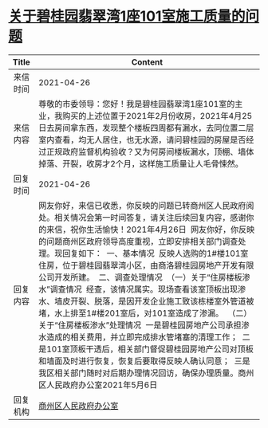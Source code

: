 # <a href="http://www.shangluo.gov.cn/zmhd/ldxxxx.jsp?urltype=leadermail.LeaderMailContentUrl&wbtreeid=1112&leadermailid=7192">关于碧桂园翡翠湾1座101室施工质量的问题</a>
| Title |                                                                                                                                                                                                                          Content                                                                                                                                                                                                                           |
|:-----:|------------------------------------------------------------------------------------------------------------------------------------------------------------------------------------------------------------------------------------------------------------------------------------------------------------------------------------------------------------------------------------------------------------------------------------------------------------|
| 来信时间  | 2021-04-26                                                                                                                                                                                                                                                                                                                                                                                                                                                 |
| 来信内容  | 尊敬的市委领导：您好！我是碧桂园翡翠湾1座101室的主业，我购买的上述位置于2021年2月份收房，2021年4月25日去房间拿东西，发现整个楼板四周都有漏水，去同位置二层室内查看，均无人居住，也无水源，请问碧桂园的房屋是否经过正规政府监督机构验收？又为何房间楼板漏水，顶棚、墙体掉落、开裂，收房才2个月，这样施工质量让人毛骨悚然。                                                                                                                                                                                                                                                                                      |
| 回复时间  | 2021-04-26                                                                                                                                                                                                                                                                                                                                                                                                                                                 |
| 回复内容  | 网友你好，来信已收悉，你反映的问题已转商州区人民政府阅处。相关情况会第一时间答复，请关注后续回复内容，感谢你的来信，祝你生活愉快！2021年4月26日  网友你好，你反映的问题商州区政府领导高度重视，立即安排相关部门调查处理。现回复如下：  一、基本情况  反映人选购的1#楼101室住房，位于碧桂园翡翠湾小区，由商洛碧桂园房地产开发有限公司开发所建。  二、调查处理情况  （一）关于“住房楼板渗水”调查情况  经查，该情况属实。现场查看该室顶板出现渗水、墙皮开裂、脱落，是因开发企业施工致该栋楼室外管道被堵，水上排至1#楼201室后，对101室造成了渗漏。  （二）关于“住房楼板渗水”处理情况  一是碧桂园房地产公司承担渗水造成的相关费用，并立即完成排水管堵塞的清理工作；  二是101室顶板干透后，相关部门督促碧桂园房地产公司对顶板和墙面及时进行恢复，恢复后要取得反映人确认同意；  三是我区相关部门随时对后期办理情况回访，确保办理质量。商州区人民政府办公室2021年5月6日 |
| 回复机构  | <a href="../../category/agencies/商州区人民政府办公室.md">商州区人民政府办公室</a>                                                                                                                                                                                                                                                                                                                                                                                             |